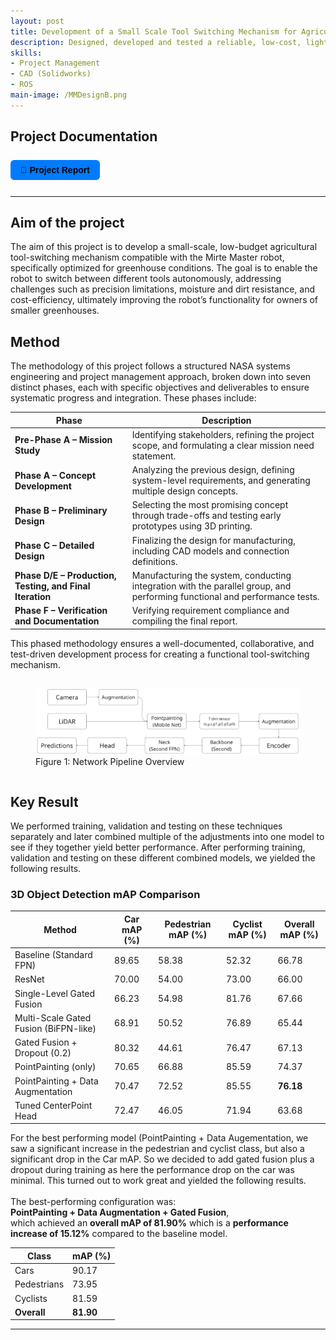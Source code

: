 ```yaml
---
layout: post
title: Development of a Small Scale Tool Switching Mechanism for Agricultural Robotic Manipulators (2024)
description: Designed, developed and tested a reliable, low-cost, lighteweight toolswitching mechanism to work on a mobile robot with a manipulator; an open source educational mobile robot platform developed by the TU Delft.
skills: 
- Project Management
- CAD (Solidworks)
- ROS
main-image: /MMDesignB.png
---
```


## Project Documentation
<div style="display: flex; flex-wrap: wrap; gap: 12px; margin-bottom: 20px;">

  <a href="/assets/Robotics_Bachelor_Thesis_BEP_Group_9.pdf" target="_blank" style="
    background-color: #007bff;
    color: black;
    padding: 8px 16px;
    border-radius: 6px;
    text-decoration: none;
    font-weight: bold;
    font-family: sans-serif;">
    📄 Project Report
  </a>

</div>

---

## Aim of the project
The aim of this project is to develop a small-scale, low-budget agricultural tool-switching mechanism compatible with the Mirte Master robot, specifically optimized for greenhouse conditions. The goal is to enable the robot to switch between different tools autonomously, addressing challenges such as precision limitations, moisture and dirt resistance, and cost-efficiency, ultimately improving the robot’s functionality for owners of smaller greenhouses.


## Method
The methodology of this project follows a structured NASA systems engineering and project management approach, broken down into seven distinct phases, each with specific objectives and deliverables to ensure systematic progress and integration. These phases include:

| **Phase**                                         | **Description**                                                                                   |
|--------------------------------------------------|---------------------------------------------------------------------------------------------------|
| **Pre-Phase A – Mission Study**                  | Identifying stakeholders, refining the project scope, and formulating a clear mission need statement. |
| **Phase A – Concept Development**                | Analyzing the previous design, defining system-level requirements, and generating multiple design concepts. |
| **Phase B – Preliminary Design**                 | Selecting the most promising concept through trade-offs and testing early prototypes using 3D printing. |
| **Phase C – Detailed Design**                    | Finalizing the design for manufacturing, including CAD models and connection definitions.         |
| **Phase D/E – Production, Testing, and Final Iteration** | Manufacturing the system, conducting integration with the parallel group, and performing functional and performance tests. |
| **Phase F – Verification and Documentation**     | Verifying requirement compliance and compiling the final report.                                  |


This phased methodology ensures a well-documented, collaborative, and test-driven development process for creating a functional tool-switching mechanism.

<div style="display: flex; gap: 10px; justify-content: center; align-items: flex-start;">


  <figure>
  <img src="/_projects/CenterpointProject/Pipeline.png" alt="Network Pipeline Overview" width="700">
  <figcaption>Figure 1: Network Pipeline Overview  </figcaption>
  </figure>
  
  
</div>


  
## Key Result
We performed training, validation and testing on these techniques separately and later combined multiple of the adjustments into one model to see if they together yield better performance. After performing training, validation and testing on these different combined models, we yielded the following results. 
### **3D Object Detection mAP Comparison**

| Method                                        | Car mAP (%) | Pedestrian mAP (%) | Cyclist mAP (%) | Overall mAP (%) |
|----------------------------------------------|-------------|---------------------|------------------|------------------|
| Baseline (Standard FPN)                      | 89.65       | 58.38               | 52.32            | 66.78            |
| ResNet                                       | 70.00       | 54.00               | 73.00            | 66.00            |
| Single-Level Gated Fusion                    | 66.23       | 54.98               | 81.76            | 67.66            |
| Multi-Scale Gated Fusion (BiFPN-like)        | 68.91       | 50.52               | 76.89            | 65.44            |
| Gated Fusion + Dropout (0.2)                 | 80.32       | 44.61               | 76.47            | 67.13            |
| PointPainting (only)                         | 70.65       | 66.88               | 85.59            | 74.37            |
| PointPainting + Data Augmentation            | 70.47       | 72.52               | 85.55            | **76.18**        |
| Tuned CenterPoint Head                       | 72.47       | 46.05               | 71.94            | 63.68            |

For the best performing model (PointPainting + Data Augementation, we saw a significant increase in the pedestrian and cyclist class, but also a significant drop in the Car mAP. So we decided to add gated fusion plus a dropout during training as here the performance drop on the car was minimal. This turned out to work great and yielded the following results. <br> <br>
The best-performing configuration was:  
**PointPainting + Data Augmentation + Gated Fusion**,  
which achieved an **overall mAP of 81.90%** which is a **performance increase of 15.12%** compared to the baseline model.<br>

| Class       | mAP (%) |
|-------------|---------|
| Cars        | 90.17   |
| Pedestrians | 73.95   |
| Cyclists    | 81.59   |
| **Overall** | **81.90** |


---
